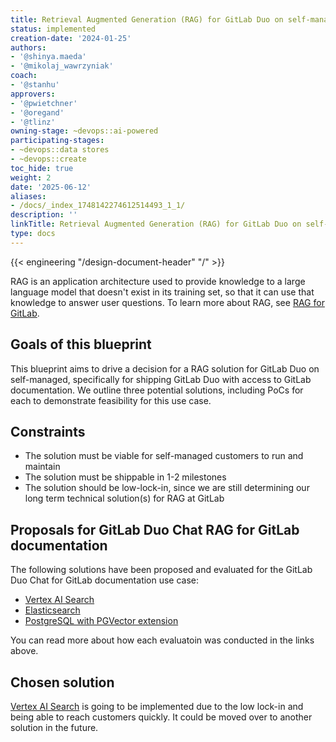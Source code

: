 ```yaml
---
title: Retrieval Augmented Generation (RAG) for GitLab Duo on self-managed
status: implemented
creation-date: '2024-01-25'
authors:
- '@shinya.maeda'
- '@mikolaj_wawrzyniak'
coach:
- '@stanhu'
approvers:
- '@pwietchner'
- '@oregand'
- '@tlinz'
owning-stage: ~devops::ai-powered
participating-stages:
- ~devops::data stores
- ~devops::create
toc_hide: true
weight: 2
date: '2025-06-12'
aliases:
- /docs/_index_1748142274612514493_1_1/
description: ''
linkTitle: Retrieval Augmented Generation (RAG) for GitLab Duo on self-managed
type: docs
---
```


{{< engineering "/design-document-header" "/" >}}

RAG is an application architecture used to provide knowledge to a large language model that doesn't exist in its training set, so that it can use that knowledge to answer user questions. To learn more about RAG, see [RAG for GitLab](../gitlab_rag/).

## Goals of this blueprint

This blueprint aims to drive a decision for a RAG solution for GitLab Duo on self-managed, specifically for shipping GitLab Duo with access to GitLab documentation. We outline three potential solutions, including PoCs for each to demonstrate feasibility for this use case.

## Constraints

- The solution must be viable for self-managed customers to run and maintain
- The solution must be shippable in 1-2 milestones <!-- I don't actually know that this is true, just adding an item for time constraint -->
- The solution should be low-lock-in, since we are still determining our long term technical solution(s) for RAG at GitLab

## Proposals for GitLab Duo Chat RAG for GitLab documentation

The following solutions have been proposed and evaluated for the GitLab Duo Chat for GitLab documentation use case:

- [Vertex AI Search](vertex_ai_search.md)
- [Elasticsearch](elasticsearch.md)
- [PostgreSQL with PGVector extension](postgresql.md)

You can read more about how each evaluatoin was conducted in the links above.

## Chosen solution

[Vertex AI Search](vertex_ai_search.md) is going to be implemented due to the low lock-in and being able to reach customers quickly. It could be moved over to another solution in the future.
